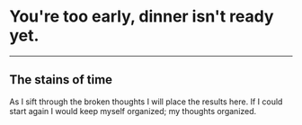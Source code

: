 # You're too early, dinner isn't ready yet.

---

## The stains of time
As I sift through the broken thoughts I will place the results here. If I could start again I would keep myself organized; my thoughts organized.

